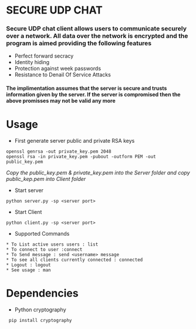 # SECURE UDP CHAT

### Secure UDP chat client allows users to communicate securely over a network. All data over the network is encrypted and the program is aimed providing the following features

* Perfect forward secracy
* Identity hiding
* Protection against week passwords
* Resistance to Denail Of Service Attacks 

#### The implimentation assumes that the server is secure and trusts information given by the server. If the server is compromised then the above promisses may not be valid any more

# Usage

* First generate server public and private RSA keys

```
openssl genrsa -out private_key.pem 2048
openssl rsa -in private_key.pem -pubout -outform PEM -out public_key.pem
```

*Copy the public_key.pem & private_key.pem into the Server folder and copy public_kep.pem into Client folder*

* Start server

```
python server.py -sp <server port>
```

* Start Client

```
python client.py -sp <server port>
```

* Supported Commands
```
* To List active users users : list
* To connect to user :connect
* To Send message : send <username> message
* To see all clients currently connected : connected
* Logout : logout
* See usage : man
```

#
# Dependencies 

* Python cryptography

```
 pip install cryptography
```

